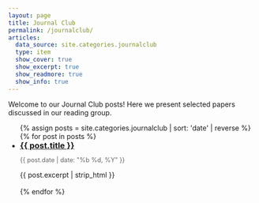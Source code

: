 ```yaml
---
layout: page
title: Journal Club
permalink: /journalclub/
articles:
  data_source: site.categories.journalclub
  type: item
  show_cover: true
  show_excerpt: true
  show_readmore: true
  show_info: true
---
```


<p>Welcome to our Journal Club posts! Here we present selected papers discussed in our reading group.</p>

<ul class="post-list">
  {% assign posts = site.categories.journalclub | sort: 'date' | reverse %}
  {% for post in posts %}
    <li style="margin-bottom: 1.2em;">
      <h3 style="margin:0;"><a href="{{ post.url | relative_url }}">{{ post.title }}</a></h3>
      <p style="color:#666; font-size: 0.9em;">{{ post.date | date: "%b %d, %Y" }}</p>
      <p>{{ post.excerpt | strip_html }}</p>
    </li>
  {% endfor %}
</ul>